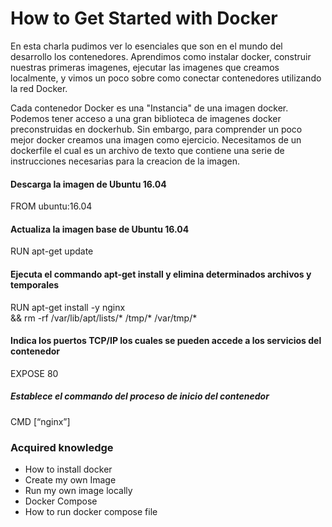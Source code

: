 # How to Get Started with Docker

En esta charla pudimos ver lo esenciales que son en el mundo del desarrollo los contenedores.
Aprendimos como instalar docker, construir nuestras primeras imagenes, ejecutar las imagenes
que creamos localmente, y vimos un poco sobre como conectar contenedores utilizando la red Docker.

Cada contenedor Docker es una "Instancia" de una imagen docker. Podemos tener acceso a una gran 
biblioteca de imagenes docker preconstruidas en dockerhub. Sin embargo, para comprender un poco 
mejor docker creamos una imagen como ejercicio. Necesitamos de un dockerfile el cual es un archivo 
de texto que contiene una serie de instrucciones necesarias para la creacion de la imagen. 
#### Descarga la imagen de Ubuntu 16.04
FROM ubuntu:16.04

#### Actualiza la imagen base de Ubuntu 16.04
RUN apt-get update

#### Ejecuta el commando apt-get install y elimina determinados archivos y temporales
RUN apt-get install -y nginx \
    && rm -rf /var/lib/apt/lists/* /tmp/* /var/tmp/*

#### Indica los puertos TCP/IP los cuales se pueden accede a los servicios del contenedor
EXPOSE 80

##### Establece el commando del proceso de inicio del contenedor
CMD [“nginx”]



### Acquired knowledge
- How to install docker
- Create my own Image 
- Run my own image locally
- Docker Compose
- How to run docker compose file 
